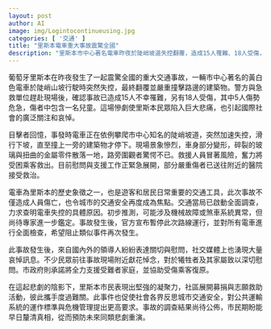 ```yaml
---
layout: post
author: AI
image: img/Logintocontinueusing.jpg
categories: [ '交通' ]
title: "里斯本電車重大事故震驚全國"
description: "里斯本市中心著名電車昨夜於陡峭坡道失控翻覆，造成15人罹難、18人受傷，事故引發國際社會廣泛關注。初步推測肇因可能為機械或煞車系統故障，交通當局已展開調查並暫停路線運行。市民及社區展現堅強凝聚力，全力支援受難者並反思交通安全議題。"
---
```

葡萄牙里斯本在昨夜發生了一起震驚全國的重大交通事故，一輛市中心著名的黃白色電車於陡峭山坡行駛時突然失控，最終翻覆並嚴重撞擊路邊的建築物。警方與急救單位趕赴現場後，確認事故已造成15人不幸罹難，另有18人受傷，其中5人傷勢危急，傷者中包含一名兒童。這場慘劇使里斯本民眾陷入巨大悲痛，也引起國際社會的廣泛關注和哀悼。

目擊者回憶，事發時電車正在依例攀爬市中心知名的陡峭坡道，突然加速失控，滑行下坡，直至撞上一旁的建築物才停下。現場景象慘烈，車身部分變形，碎裂的玻璃與扭曲的金屬零件散落一地，路旁圍觀者驚愕不已。救援人員冒著風險，奮力將受困乘客救出。目前慰問與支援工作正緊急展開，部分嚴重傷者已送往附近的醫院接受救治。

電車為里斯本的歷史象徵之一，也是遊客和居民日常重要的交通工具，此次事故不僅造成人員傷亡，也令城市的交通安全再度成為焦點。交通當局已啟動全面調查，力求查明電車失控的具體原因。初步推測，可能涉及機械故障或煞車系統異常，但尚待專家進一步鑑定。事故發生後，官方宣布暫停此次路線運行，並對所有電車進行全面檢查，希望阻止類似事件再次發生。

此事故發生後，來自國內外的領導人紛紛表達關切與慰問，社交媒體上也湧現大量哀悼訊息。不少民眾前往事故現場附近獻花悼念，對於犧牲者及其家屬致以深切慰問。市政府則承諾將全力支援受難者家庭，並協助受傷乘客復原。

在這起悲劇的陰影下，里斯本市民表現出堅強的凝聚力，社區展開募捐與志願救助活動，彼此攜手度過難關。此事件也促使社會各界反思城市交通安全，對公共運輸系統的運作標準與危機管理提出更高要求。事故的調查結果尚待公佈，市民期盼能早日釐清真相，從而預防未來同類悲劇重演。